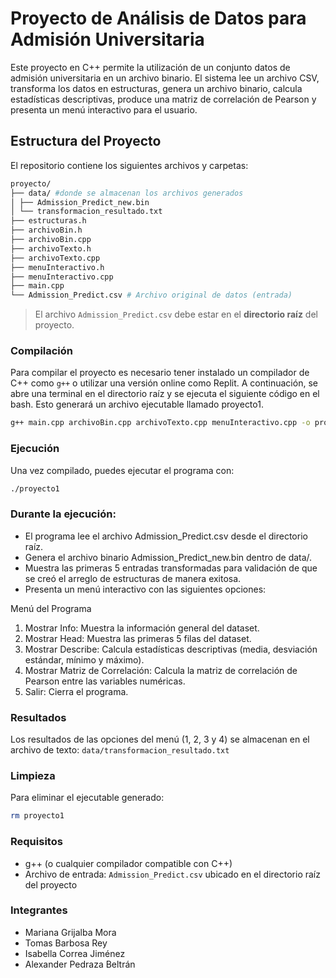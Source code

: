 # Proyecto de Análisis de Datos para Admisión Universitaria

Este proyecto en C++ permite la utilización de un conjunto datos de admisión universitaria en un archivo binario. El sistema lee un archivo CSV, transforma los datos en estructuras, genera un archivo binario, calcula estadísticas descriptivas, produce una matriz de correlación de Pearson y presenta un menú interactivo para el usuario.

## Estructura del Proyecto
El repositorio contiene los siguientes archivos y carpetas:

```bash
proyecto/
├── data/ #donde se almacenan los archivos generados
│ ├── Admission_Predict_new.bin
│ └── transformacion_resultado.txt
├── estructuras.h
├── archivoBin.h
├── archivoBin.cpp
├── archivoTexto.h
├── archivoTexto.cpp
├── menuInteractivo.h
├── menuInteractivo.cpp
├── main.cpp
└── Admission_Predict.csv # Archivo original de datos (entrada)
```

> El archivo `Admission_Predict.csv` debe estar en el **directorio raíz** del proyecto.

### Compilación
Para compilar el proyecto es necesario tener instalado un compilador de C++ como `g++` o utilizar una versión online como Replit. A continuación, se abre una terminal en el directorio raíz y se ejecuta el siguiente código en el bash. Esto generará un archivo ejecutable llamado proyecto1.
```bash
g++ main.cpp archivoBin.cpp archivoTexto.cpp menuInteractivo.cpp -o proyecto1
```

### Ejecución
Una vez compilado, puedes ejecutar el programa con:
```bash
./proyecto1
```

### Durante la ejecución:
- El programa lee el archivo Admission_Predict.csv desde el directorio raíz.
- Genera el archivo binario Admission_Predict_new.bin dentro de data/.
- Muestra las primeras 5 entradas transformadas para validación de que se creó el arreglo de estructuras de manera exitosa.
- Presenta un menú interactivo con las siguientes opciones:

Menú del Programa
1. Mostrar Info: Muestra la información general del dataset.
2. Mostrar Head: Muestra las primeras 5 filas del dataset.
3. Mostrar Describe: Calcula estadísticas descriptivas (media, desviación estándar, mínimo y máximo).
4. Mostrar Matriz de Correlación: Calcula la matriz de correlación de Pearson entre las variables numéricas.
0. Salir: Cierra el programa.

### Resultados
Los resultados de las opciones del menú (1, 2, 3 y 4) se almacenan en el archivo de texto:
`data/transformacion_resultado.txt`

### Limpieza
Para eliminar el ejecutable generado:
```bash
rm proyecto1
```

### Requisitos
- g++ (o cualquier compilador compatible con C++)
- Archivo de entrada: `Admission_Predict.csv` ubicado en el directorio raíz del proyecto

### Integrantes
- Mariana Grijalba Mora
- Tomas Barbosa Rey
- Isabella Correa Jiménez
- Alexander Pedraza Beltrán